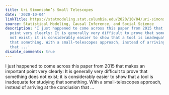 ```yaml
---
title: Uri Simonsohn’s Small Telescopes
date: '2020-10-04'
linkTitle: https://statmodeling.stat.columbia.edu/2020/10/04/uri-simonsohns-small-telescopes/
source: Statistical Modeling, Causal Inference, and Social Science
description: 'I just happened to come across this paper from 2015 that makes an important
  point very clearly: It is generally very difficult to prove that something does
  not exist; it is considerably easier to show that a tool is inadequate for studying
  that something. With a small-telescopes approach, instead of arriving at the conclusion
  that ...'
disable_comments: true
---
```

I just happened to come across this paper from 2015 that makes an important point very clearly: It is generally very difficult to prove that something does not exist; it is considerably easier to show that a tool is inadequate for studying that something. With a small-telescopes approach, instead of arriving at the conclusion that ...